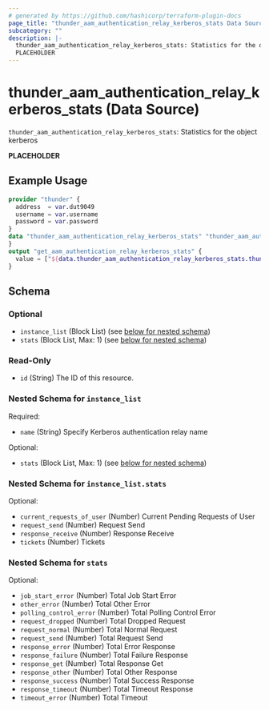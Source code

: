 ```yaml
---
# generated by https://github.com/hashicorp/terraform-plugin-docs
page_title: "thunder_aam_authentication_relay_kerberos_stats Data Source - terraform-provider-thunder"
subcategory: ""
description: |-
  thunder_aam_authentication_relay_kerberos_stats: Statistics for the object kerberos
  PLACEHOLDER
---
```


# thunder_aam_authentication_relay_kerberos_stats (Data Source)

`thunder_aam_authentication_relay_kerberos_stats`: Statistics for the object kerberos

__PLACEHOLDER__

## Example Usage

```terraform
provider "thunder" {
  address  = var.dut9049
  username = var.username
  password = var.password
}
data "thunder_aam_authentication_relay_kerberos_stats" "thunder_aam_authentication_relay_kerberos_stats" {
}
output "get_aam_authentication_relay_kerberos_stats" {
  value = ["${data.thunder_aam_authentication_relay_kerberos_stats.thunder_aam_authentication_relay_kerberos_stats}"]
}
```

<!-- schema generated by tfplugindocs -->
## Schema

### Optional

- `instance_list` (Block List) (see [below for nested schema](#nestedblock--instance_list))
- `stats` (Block List, Max: 1) (see [below for nested schema](#nestedblock--stats))

### Read-Only

- `id` (String) The ID of this resource.

<a id="nestedblock--instance_list"></a>
### Nested Schema for `instance_list`

Required:

- `name` (String) Specify Kerberos authentication relay name

Optional:

- `stats` (Block List, Max: 1) (see [below for nested schema](#nestedblock--instance_list--stats))

<a id="nestedblock--instance_list--stats"></a>
### Nested Schema for `instance_list.stats`

Optional:

- `current_requests_of_user` (Number) Current Pending Requests of User
- `request_send` (Number) Request Send
- `response_receive` (Number) Response Receive
- `tickets` (Number) Tickets



<a id="nestedblock--stats"></a>
### Nested Schema for `stats`

Optional:

- `job_start_error` (Number) Total Job Start Error
- `other_error` (Number) Total Other Error
- `polling_control_error` (Number) Total Polling Control Error
- `request_dropped` (Number) Total Dropped Request
- `request_normal` (Number) Total Normal Request
- `request_send` (Number) Total Request Send
- `response_error` (Number) Total Error Response
- `response_failure` (Number) Total Failure Response
- `response_get` (Number) Total Response Get
- `response_other` (Number) Total Other Response
- `response_success` (Number) Total Success Response
- `response_timeout` (Number) Total Timeout Response
- `timeout_error` (Number) Total Timeout


